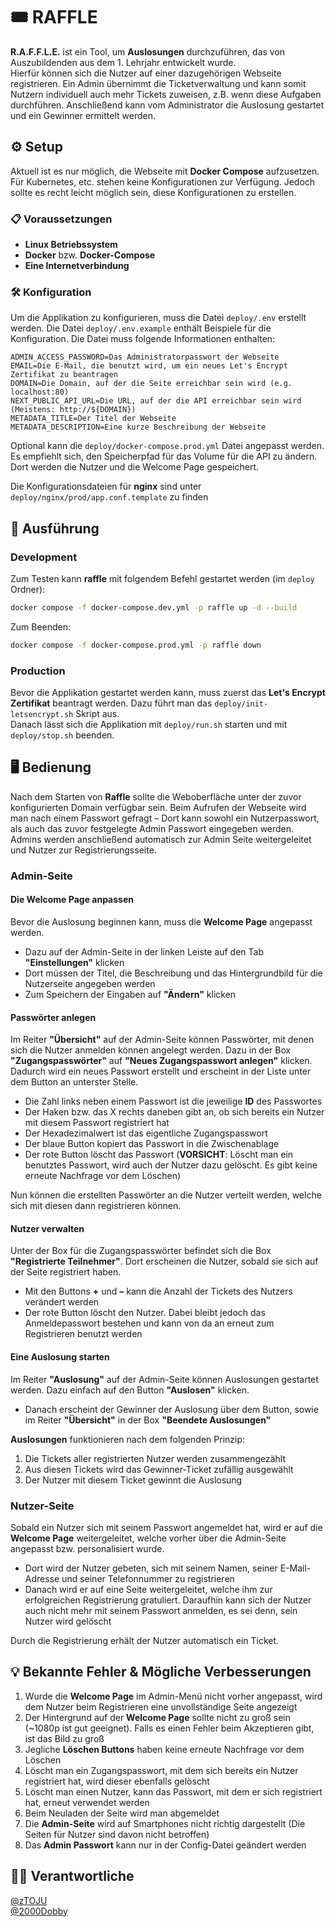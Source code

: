 # 🎟️ **RAFFLE**
**R.A.F.F.L.E.** ist ein Tool, um **Auslosungen** durchzuführen, das von Auszubildenden aus dem 1. Lehrjahr entwickelt wurde. \
Hierfür können sich die Nutzer auf einer dazugehörigen Webseite registrieren.
Ein Admin übernimmt die Ticketverwaltung und kann somit Nutzern individuell auch mehr Tickets zuweisen, z.B. wenn diese Aufgaben durchführen.
Anschließend kann vom Administrator die Auslosung gestartet und ein Gewinner ermittelt werden.
## ⚙️ **Setup**
Aktuell ist es nur möglich, die Webseite mit **Docker Compose** aufzusetzen. Für Kubernetes, etc. stehen keine Konfigurationen zur Verfügung. 
Jedoch sollte es recht leicht möglich sein, diese Konfigurationen zu erstellen.

### 📋 **Voraussetzungen**
- **Linux Betriebssystem**
- **Docker** bzw. **Docker-Compose**
- **Eine Internetverbindung**

### 🛠️ **Konfiguration**
Um die Applikation zu konfigurieren, muss die Datei `deploy/.env` erstellt werden. Die Datei `deploy/.env.example` enthält Beispiele für die Konfiguration.
Die Datei muss folgende Informationen enthalten:
```env
ADMIN_ACCESS_PASSWORD=Das Administratorpasswort der Webseite
EMAIL=Die E-Mail, die benutzt wird, um ein neues Let's Encrypt Zertifikat zu beantragen
DOMAIN=Die Domain, auf der die Seite erreichbar sein wird (e.g. localhost:80)
NEXT_PUBLIC_API_URL=Die URL, auf der die API erreichbar sein wird (Meistens: http://${DOMAIN})
METADATA_TITLE=Der Titel der Webseite
METADATA_DESCRIPTION=Eine kurze Beschreibung der Webseite
```

Optional kann die `deploy/docker-compose.prod.yml` Datei angepasst werden. Es empfiehlt sich, den Speicherpfad für das Volume für die API zu ändern. Dort werden die Nutzer und die Welcome Page gespeichert.

Die Konfigurationsdateien für **nginx** sind unter `deploy/nginx/prod/app.conf.template` zu finden

## 🚀 **Ausführung**
### **Development**
Zum Testen kann **raffle** mit folgendem Befehl gestartet werden (im `deploy` Ordner):
```sh
docker compose -f docker-compose.dev.yml -p raffle up -d --build
```
Zum Beenden:
```sh
docker compose -f docker-compose.prod.yml -p raffle down
```

### **Production**
Bevor die Applikation gestartet werden kann, muss zuerst das **Let's Encrypt Zertifikat** beantragt werden. Dazu führt man das `deploy/init-letsencrypt.sh` Skript aus. \
Danach lässt sich die Applikation mit `deploy/run.sh` starten und mit `deploy/stop.sh` beenden.

## 🖥️ **Bedienung**
Nach dem Starten von **Raffle** sollte die Weboberfläche unter der zuvor konfigurierten Domain verfügbar sein.
Beim Aufrufen der Webseite wird man nach einem Passwort gefragt – Dort kann sowohl ein Nutzerpasswort, als auch das zuvor festgelegte Admin Passwort eingegeben werden.
Admins werden anschließend automatisch zur Admin Seite weitergeleitet und Nutzer zur Registrierungsseite.

### **Admin-Seite**
#### **Die Welcome Page anpassen**
Bevor die Auslosung beginnen kann, muss die **Welcome Page** angepasst werden. 
- Dazu auf der Admin-Seite in der linken Leiste auf den Tab **"Einstellungen"** klicken 
- Dort müssen der Titel, die Beschreibung und das Hintergrundbild für die Nutzerseite angegeben werden 
- Zum Speichern der Eingaben auf **"Ändern"** klicken

#### **Passwörter anlegen**
Im Reiter **"Übersicht"** auf der Admin-Seite können Passwörter, mit denen sich die Nutzer anmelden können angelegt werden. Dazu in der Box **"Zugangspasswörter"** auf **"Neues Zugangspasswort anlegen"** klicken. Dadurch wird ein neues Passwort erstellt und erscheint in der Liste unter dem Button an unterster Stelle.

- Die Zahl links neben einem Passwort ist die jeweilige **ID** des Passwortes
- Der Haken bzw. das X rechts daneben gibt an, ob sich bereits ein Nutzer mit diesem Passwort registriert hat
- Der Hexadezimalwert ist das eigentliche Zugangspasswort
- Der blaue Button kopiert das Passwort in die Zwischenablage
- Der rote Button löscht das Passwort (**VORSICHT**: Löscht man ein benutztes Passwort, wird auch der Nutzer dazu gelöscht. Es gibt keine erneute Nachfrage vor dem Löschen)

Nun können die erstellten Passwörter an die Nutzer verteilt werden, welche sich mit diesen dann registrieren können.

#### **Nutzer verwalten**
Unter der Box für die Zugangspasswörter befindet sich die Box **"Registrierte Teilnehmer"**. Dort erscheinen die Nutzer, sobald sie sich auf der Seite registriert haben. 

- Mit den Buttons **+** und **–** kann die Anzahl der Tickets des Nutzers verändert werden
- Der rote Button löscht den Nutzer. Dabei bleibt jedoch das Anmeldepasswort bestehen und kann von da an erneut zum Registrieren benutzt werden

#### **Eine Auslosung starten**
Im Reiter **"Auslosung"** auf der Admin-Seite können Auslosungen gestartet werden. Dazu einfach auf den Button **"Auslosen"** klicken. 

- Danach erscheint der Gewinner der Auslosung über dem Button, sowie im Reiter **"Übersicht"** in der Box **"Beendete Auslosungen"**

**Auslosungen** funktionieren nach dem folgenden Prinzip:
1. Die Tickets aller registrierten Nutzer werden zusammengezählt
2. Aus diesen Tickets wird das Gewinner-Ticket zufällig ausgewählt
3. Der Nutzer mit diesem Ticket gewinnt die Auslosung

### **Nutzer-Seite**
Sobald ein Nutzer sich mit seinem Passwort angemeldet hat, wird er auf die **Welcome Page** weitergeleitet, welche vorher über die Admin-Seite angepasst bzw. personalisiert wurde.

- Dort wird der Nutzer gebeten, sich mit seinem Namen, seiner E-Mail-Adresse und seiner Telefonnummer zu registrieren
- Danach wird er auf eine Seite weitergeleitet, welche ihm zur erfolgreichen Registrierung gratuliert. Daraufhin kann sich der Nutzer auch nicht mehr mit seinem Passwort anmelden, es sei denn, sein Nutzer wird gelöscht

Durch die Registrierung erhält der Nutzer automatisch ein Ticket.

## 💡 **Bekannte Fehler & Mögliche Verbesserungen**
1. Wurde die **Welcome Page** im Admin-Menü nicht vorher angepasst, wird dem Nutzer beim Registrieren eine unvollständige Seite angezeigt
2. Der Hintergrund auf der **Welcome Page** sollte nicht zu groß sein (~1080p ist gut geeignet). Falls es einen Fehler beim Akzeptieren gibt, ist das Bild zu groß
3. Jegliche **Löschen Buttons** haben keine erneute Nachfrage vor dem Löschen
4. Löscht man ein Zugangspasswort, mit dem sich bereits ein Nutzer registriert hat, wird dieser ebenfalls gelöscht
5. Löscht man einen Nutzer, kann das Passwort, mit dem er sich registriert hat, erneut verwendet werden
6. Beim Neuladen der Seite wird man abgemeldet
7. Die **Admin-Seite** wird auf Smartphones nicht richtig dargestellt (Die Seiten für Nutzer sind davon nicht betroffen)
8. Das **Admin Passwort** kann nur in der Config-Datei geändert werden

## 👨‍💻 **Verantwortliche**
[@zTOJU](https://github.com/zTOJU) \
[@2000Dobby](https://github.com/2000Dobby)
